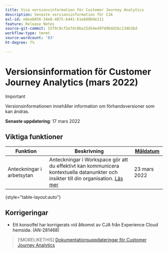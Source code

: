 ```yaml
---
title: Visa versionsinformation för Customer Journey Analytics
description: Senaste versionsinformation för CJA
exl-id: e8eab856-34e0-4875-b441-b1e680b9e111
feature: Release Notes
source-git-commit: 15f9c9cf2e7dc0be15d54ed9fd96dd16c134b3bd
workflow-type: tm+mt
source-wordcount: '83'
ht-degree: 7%

---
```


# Versionsinformation för Customer Journey Analytics (mars 2022)

>[!IMPORTANT]
>
>Versionsinformationen innehåller information om förhandsversioner som kan ändras.

**Senaste uppdatering**: 17 mars 2022

## Viktiga funktioner

| Funktion | Beskrivning | [Måldatum](/help/release-notes/releases.md) |
| ----------- | ---------- | ----- |
| Anteckningar i arbetsytan | Anteckningar i Workspace gör att du effektivt kan kommunicera kontextuella datanunkter och insikter till din organisation. [Läs mer](/help/components/annotations/overview.md) | 23 mars 2022 |

{style=&quot;table-layout:auto&quot;}

## Korrigeringar

* Ett konsolfel har korrigerats vid åtkomst av CJA från Experience Cloud hemsida. (AN-281468)

>[!MORELIKETHIS]
>[Dokumentationsuppdateringar för Customer Journey Analytics](/help/release-notes/doc-changes.md)
